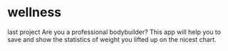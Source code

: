 # wellness
last project
Are you a professional bodybuilder? This app will help you to save and 
show the statistics of weight you lifted up on the nicest chart. 
